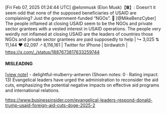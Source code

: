 [Fri Feb 07, 2025 01:24:44 UTC] @elonmusk (Elon Musk)【𝗕】: Doesn’t it seem odd that none of the supposed beneficiaries of USAID are complaining? Just the government-funded “NGOs”. 🤔 [@MikeBenzCyber] The people inflamed at closing USAID seem to be the NGOs and private sector grantees with a vested interest in USAID operations.  The people very weirdly not inflamed at closing USAID are the leaders of countries those NGOs and private sector grantees are paid supposedly to help | ↳ 3,025 ⇅ 11,144 ♥ 62,097 🡕 6,116,161 | Twitter for iPhone | birdwatch | https://x.com/_/status/1887673817633259744

#### MISLEADING

[[view note]](https://x.com/i/birdwatch/n/1887694876545843532) - delightful-mulberry-antwren (Shown notes: 0 · Rating impact: 13)
Evangelical leaders have urged the administration to reconsider the aid cuts, emphasizing the potential negative impacts on effective aid programs and international relations.

https://www.businessinsider.com/evangelical-leaders-respond-donald-trump-usaid-foreign-aid-cuts-doge-2025-2
